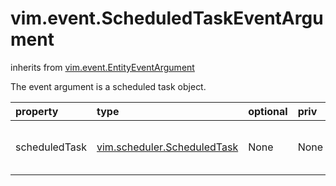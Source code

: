 vim.event.ScheduledTaskEventArgument
====================================
inherits from [vim.event.EntityEventArgument](docs/vim.event.EntityEventArgument.md)


The event argument is a scheduled task object.

| property | type | optional | priv | desc |
|:---------|:-----|:---------|:-----|:-----|
| scheduledTask | [vim.scheduler.ScheduledTask](vim.scheduler.ScheduledTask.md "vim.scheduler.ScheduledTask") | None | None | The scheduled task object. |


